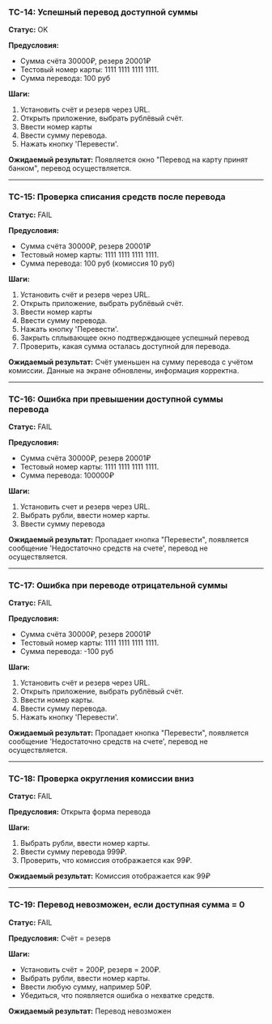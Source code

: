 ### TC-14: Успешный перевод доступной суммы

**Cтатус:** OK

**Предусловия:**
- Сумма счёта 30000₽, резерв 20001₽
- Тестовый номер карты: 1111 1111 1111 1111.
- Сумма перевода: 100 руб

**Шаги:**
1. Установить счёт и резерв через URL.
2. Открыть приложение, выбрать рублёвый счёт.
3. Ввести номер карты
4. Ввести сумму перевода.
5. Нажать кнопку 'Перевести'.

**Ожидаемый результат:**
Появляется окно "Перевод на карту принят банком", перевод осуществляется.

---

### TC-15: Проверка списания средств после перевода

**Cтатус:** FAIL

**Предусловия:**
- Сумма счёта 30000₽, резерв 20001₽
- Тестовый номер карты: 1111 1111 1111 1111.
- Сумма перевода: 100 руб (комиссия 10 руб)

**Шаги:**
1. Установить счёт и резерв через URL.
2. Открыть приложение, выбрать рублёвый счёт.
3. Ввести номер карты
4. Ввести сумму перевода.
5. Нажать кнопку 'Перевести'.
6. Закрыть сплывающее окно подтверждающее успешный перевод
7. Проверить, какая сумма осталась доступной для перевода.

**Ожидаемый результат:**
Счёт уменьшен на сумму перевода с учётом комиссии.
Данные на экране обновлены, информация корректна.

---

### TC-16: Ошибка при превышении доступной суммы перевода

**Cтатус:** FAIL

**Предусловия:**
- Сумма счёта 30000₽, резерв 20001₽
- Тестовый номер карты: 1111 1111 1111 1111.
- Сумма перевода: 100000₽

**Шаги:**
1. Установить счет и резерв через URL.
2. Выбрать рубли, ввести номер карты.
3. Ввести сумму перевода

**Ожидаемый результат:**
Пропадает кнопка "Перевести", появляется сообщение 'Недостаточно средств на счете', перевод не осуществляется.

---

### TC-17: Ошибка при переводе отрицательной суммы

**Cтатус:** FAIL

**Предусловия:**
- Сумма счёта 30000₽, резерв 20001₽
- Тестовый номер карты: 1111 1111 1111 1111.
- Сумма перевода: -100 руб

**Шаги:**
1. Установить счёт и резерв через URL.
2. Открыть приложение, выбрать рублёвый счёт.
3. Ввести номер карты.
4. Ввести сумму перевода.
5. Нажать кнопку 'Перевести'.

**Ожидаемый результат:**
Пропадает кнопка "Перевести", появляется сообщение 'Недостаточно средств на счете', перевод не осуществляется.

---


### TC-18: Проверка округления комиссии вниз

**Cтатус:** FAIL

**Предусловия:**
Открыта форма перевода

**Шаги:**
1. Выбрать рубли, ввести номер карты.
2. Ввести сумму перевода 999₽.
3. Проверить, что комиссия отображается как 99₽.

**Ожидаемый результат:**
Комиссия отображается как 99₽

---

### TC-19: Перевод невозможен, если доступная сумма = 0

**Cтатус:** FAIL

**Предусловия:**
Счёт = резерв

**Шаги:**
- Установить счёт = 200₽, резерв = 200₽.
- Выбрать рубли, ввести номер карты.
- Ввести любую сумму, например 50₽.
- Убедиться, что появляется ошибка о нехватке средств.

**Ожидаемый результат:**
Перевод невозможен

